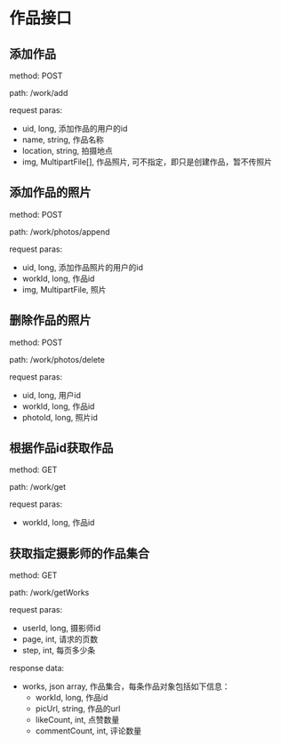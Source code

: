 # 作品接口
## 添加作品
method: POST

path: /work/add

request paras:

* uid, long, 添加作品的用户的id
* name, string, 作品名称
* location, string, 拍摄地点
* img, MultipartFile[], 作品照片, 可不指定，即只是创建作品，暂不传照片

## 添加作品的照片
method: POST

path: /work/photos/append

request paras:

* uid, long, 添加作品照片的用户的id
* workId, long, 作品id
* img, MultipartFile, 照片

## 删除作品的照片
method: POST

path: /work/photos/delete

request paras:

* uid, long, 用户id
* workId, long, 作品id
* photoId, long, 照片id

## 根据作品id获取作品
method: GET

path: /work/get

request paras:

* workId, long, 作品id

## 获取指定摄影师的作品集合
method: GET

path: /work/getWorks

request paras:

* userId, long, 摄影师id
* page, int, 请求的页数
* step, int, 每页多少条

response data:

* works, json array, 作品集合，每条作品对象包括如下信息：
    * workId, long, 作品id
    * picUrl, string, 作品的url
    * likeCount, int, 点赞数量
    * commentCount, int, 评论数量


